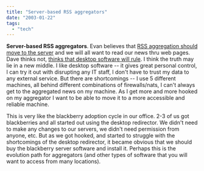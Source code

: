 ```yaml
---
title: "Server-based RSS aggregators"
date: "2003-01-22"
tags: 
  - "tech"
---
```


**Server-based RSS aggregators**. Evan believes that [RSS aggregation should move to the server](http://www.evhead.com/archives/2003_01_01_archive_default.asp#104319691513533871) and we will all want to read our news thru web pages. Dave thinks not, [thinks that desktop software will rule](http://scriptingnews.userland.com/backissues/2003/01/21#When:5:34:06PM). I think the truth may lie in a new middle. I like desktop software -- it gives great personal control, I can try it out with disrupting any IT staff, I don't have to trust my data to any external service. But there are shortcomings -- I use 5 different machines, all behind different combinations of firewalls/nats, I can't always get to the aggregated news on my machine. As I get more and more hooked on my aggregator I want to be able to move it to a more accessible and reliable machine.

This is very like the blackberry adoption cycle in our office. 2-3 of us got blackberries and all started out using the desktop redirector. We didn't need to make any changes to our servers, we didn't need permission from anyone, etc. But as we got hooked, and started to struggle with the shortcomings of the desktop redirector, it became obvious that we should buy the blackberry server software and install it. Perhaps this is the evolution path for aggregators (and other types of software that you will want to access from many locations).
